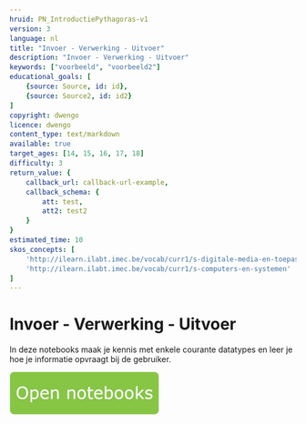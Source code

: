 ```yaml
---
hruid: PN_IntroductiePythagoras-v1
version: 3
language: nl
title: "Invoer - Verwerking - Uitvoer"
description: "Invoer - Verwerking - Uitvoer"
keywords: ["voorbeeld", "voorbeeld2"]
educational_goals: [
    {source: Source, id: id}, 
    {source: Source2, id: id2}
]
copyright: dwengo
licence: dwengo
content_type: text/markdown
available: true
target_ages: [14, 15, 16, 17, 18]
difficulty: 3
return_value: {
    callback_url: callback-url-example,
    callback_schema: {
        att: test,
        att2: test2
    }
}
estimated_time: 10
skos_concepts: [
    'http://ilearn.ilabt.imec.be/vocab/curr1/s-digitale-media-en-toepassingen', 
    'http://ilearn.ilabt.imec.be/vocab/curr1/s-computers-en-systemen'
]
---
```


# Invoer - Verwerking - Uitvoer

In deze notebooks maak je kennis met enkele courante datatypes en leer je hoe je informatie opvraagt bij de gebruiker.

[![](embed/Knop.png "Knop")](https://kiks.ilabt.imec.be/jupyterhub/?id=1007 "Notebooks Input Output")